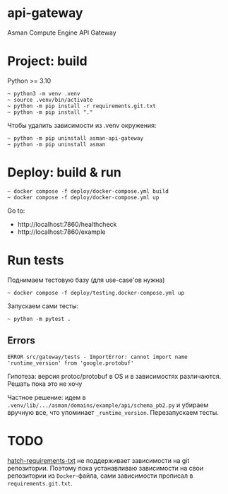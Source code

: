 # api-gateway
Asman Compute Engine API Gateway

# Project: build

Python >= 3.10

```
~ python3 -m venv .venv
~ source .venv/bin/activate
~ python -m pip install -r requirements.git.txt
~ python -m pip install "."
```

Чтобы удалить зависимости из .venv окружения:

```
~ python -m pip uninstall asman-api-gateway
~ python -m pip uninstall asman
```

# Deploy: build & run

```
~ docker compose -f deploy/docker-compose.yml build
~ docker compose -f deploy/docker-compose.yml up
```

Go to:

- http://localhost:7860/healthcheck
- http://localhost:7860/example

# Run tests

Поднимаем тестовую базу (для use-case'ов нужна)

```
~ docker compose -f deploy/testing.docker-compose.yml up
```

Запускаем сами тесты:

```
~ python -m pytest .
```

## Errors

```
ERROR src/gateway/tests - ImportError: cannot import name 'runtime_version' from 'google.protobuf'
```

Гипотеза: версия protoc/protobuf в OS и в зависимостях различаются. Решать пока это не хочу

Частное решение: идем в `.venv/lib/.../asman/domains/example/api/schema_pb2.py` и убираем вручную все, что упоминает `_runtime_version`. Перезапускаем тесты.


# TODO

[hatch-requirements-txt](https://github.com/repo-helper/hatch-requirements-txt) не поддерживает зависимости на git репозитории. Поэтому пока устанавливаю зависимости на свои репозитории из `Docker`-файла, сами зависимости прописал в `requirements.git.txt`.
